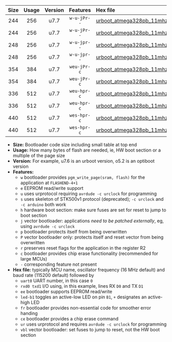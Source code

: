 |Size|Usage|Version|Features|Hex file|
|:-:|:-:|:-:|:-:|:--|
|244|256|u7.7|`w-u-jPr--`|[urboot_atmega328pb_11mhz0592_2400bps_uart0_rxd0_txd1_led+b5_ur_vbl.hex](https://raw.githubusercontent.com/stefanrueger/urboot.hex/main/cores/minicore/atmega328pb/fcpu_11mhz0592/2400_bps/urboot_atmega328pb_11mhz0592_2400bps_uart0_rxd0_txd1_led+b5_ur_vbl.hex)|
|244|256|u7.7|`w-u-jPr--`|[urboot_atmega328pb_11mhz0592_2400bps_uart1_rxb4_txb3_led+b5_ur_vbl.hex](https://raw.githubusercontent.com/stefanrueger/urboot.hex/main/cores/minicore/atmega328pb/fcpu_11mhz0592/2400_bps/urboot_atmega328pb_11mhz0592_2400bps_uart1_rxb4_txb3_led+b5_ur_vbl.hex)|
|248|256|u7.7|`w-u-jpr--`|[urboot_atmega328pb_11mhz0592_2400bps_uart0_rxd0_txd1_led+b5_fr_ur_vbl.hex](https://raw.githubusercontent.com/stefanrueger/urboot.hex/main/cores/minicore/atmega328pb/fcpu_11mhz0592/2400_bps/urboot_atmega328pb_11mhz0592_2400bps_uart0_rxd0_txd1_led+b5_fr_ur_vbl.hex)|
|248|256|u7.7|`w-u-jpr--`|[urboot_atmega328pb_11mhz0592_2400bps_uart1_rxb4_txb3_led+b5_fr_ur_vbl.hex](https://raw.githubusercontent.com/stefanrueger/urboot.hex/main/cores/minicore/atmega328pb/fcpu_11mhz0592/2400_bps/urboot_atmega328pb_11mhz0592_2400bps_uart1_rxb4_txb3_led+b5_fr_ur_vbl.hex)|
|354|384|u7.7|`weu-jPr-c`|[urboot_atmega328pb_11mhz0592_2400bps_uart0_rxd0_txd1_ee_led+b5_fr_ce_ur_vbl.hex](https://raw.githubusercontent.com/stefanrueger/urboot.hex/main/cores/minicore/atmega328pb/fcpu_11mhz0592/2400_bps/urboot_atmega328pb_11mhz0592_2400bps_uart0_rxd0_txd1_ee_led+b5_fr_ce_ur_vbl.hex)|
|354|384|u7.7|`weu-jPr-c`|[urboot_atmega328pb_11mhz0592_2400bps_uart1_rxb4_txb3_ee_led+b5_fr_ce_ur_vbl.hex](https://raw.githubusercontent.com/stefanrueger/urboot.hex/main/cores/minicore/atmega328pb/fcpu_11mhz0592/2400_bps/urboot_atmega328pb_11mhz0592_2400bps_uart1_rxb4_txb3_ee_led+b5_fr_ce_ur_vbl.hex)|
|336|512|u7.7|`weu-hpr-c`|[urboot_atmega328pb_11mhz0592_2400bps_uart0_rxd0_txd1_ee_led+b5_fr_ce_ur.hex](https://raw.githubusercontent.com/stefanrueger/urboot.hex/main/cores/minicore/atmega328pb/fcpu_11mhz0592/2400_bps/urboot_atmega328pb_11mhz0592_2400bps_uart0_rxd0_txd1_ee_led+b5_fr_ce_ur.hex)|
|336|512|u7.7|`weu-hpr-c`|[urboot_atmega328pb_11mhz0592_2400bps_uart1_rxb4_txb3_ee_led+b5_fr_ce_ur.hex](https://raw.githubusercontent.com/stefanrueger/urboot.hex/main/cores/minicore/atmega328pb/fcpu_11mhz0592/2400_bps/urboot_atmega328pb_11mhz0592_2400bps_uart1_rxb4_txb3_ee_led+b5_fr_ce_ur.hex)|
|440|512|u7.7|`wes-hpr-c`|[urboot_atmega328pb_11mhz0592_2400bps_uart0_rxd0_txd1_ee_led+b5_fr_ce.hex](https://raw.githubusercontent.com/stefanrueger/urboot.hex/main/cores/minicore/atmega328pb/fcpu_11mhz0592/2400_bps/urboot_atmega328pb_11mhz0592_2400bps_uart0_rxd0_txd1_ee_led+b5_fr_ce.hex)|
|440|512|u7.7|`wes-hpr-c`|[urboot_atmega328pb_11mhz0592_2400bps_uart1_rxb4_txb3_ee_led+b5_fr_ce.hex](https://raw.githubusercontent.com/stefanrueger/urboot.hex/main/cores/minicore/atmega328pb/fcpu_11mhz0592/2400_bps/urboot_atmega328pb_11mhz0592_2400bps_uart1_rxb4_txb3_ee_led+b5_fr_ce.hex)|

- **Size:** Bootloader code size including small table at top end
- **Usage:** How many bytes of flash are needed, ie, HW boot section or a multiple of the page size
- **Version:** For example, u7.6 is an urboot version, o5.2 is an optiboot version
- **Features:**
  + `w` bootloader provides `pgm_write_page(sram, flash)` for the application at `FLASHEND-4+1`
  + `e` EEPROM read/write support
  + `u` uses urprotocol requiring `avrdude -c urclock` for programming
  + `s` uses skeleton of STK500v1 protocol (deprecated); `-c urclock` and `-c arduino` both work
  + `h` hardware boot section: make sure fuses are set for reset to jump to boot section
  + `j` vector bootloader: applications *need to be patched externally*, eg, using `avrdude -c urclock`
  + `p` bootloader protects itself from being overwritten
  + `P` vector bootloader only: protects itself and reset vector from being overwritten
  + `r` preserves reset flags for the application in the register R2
  + `c` bootloader provides chip erase functionality (recommended for large MCUs)
  + `-` corresponding feature not present
- **Hex file:** typically MCU name, oscillator frequency (16 MHz default) and baud rate (115200 default) followed by
  + `uart0` UART number, in this case `0`
  + `rxd0 txd1` I/O using, in this example, lines RX `D0` and TX `D1`
  + `ee` bootloader supports EEPROM read/write
  + `led-b1` toggles an active-low LED on pin `B1`, `+` designates an active-high LED
  + `fr` bootloader provides non-essential code for smoother error handing
  + `ce` bootloader provides a chip erase command
  + `ur` uses urprotocol and requires `avrdude -c urclock` for programming
  + `vbl` vector bootloader: set fuses to jump to reset, not the HW boot section
